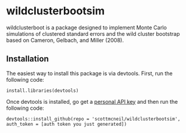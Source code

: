 
<!-- README.md is generated from README.Rmd. Please edit that file -->
wildclusterbootsim
==================

wildclusterboot is a package designed to implement Monte Carlo simulations of clustered standard errors and the wild cluster bootstrap based on Cameron, Gelbach, and Miller (2008).

Installation
------------

The easiest way to install this package is via devtools. First, run the following code:

    install.libraries(devtools)

Once devtools is installed, go get a [personal API key](https://github.com/settings/tokens) and then run the following code:

    devtools::install_github(repo = 'scottmcneil/wildclusterbootsim', auth_token = [auth token you just generated])

